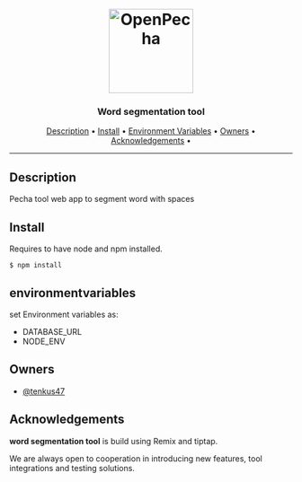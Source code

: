 <h1 align="center">
  <br>
  <a href="https://openpecha.org"><img src="https://avatars.githubusercontent.com/u/82142807?s=400&u=19e108a15566f3a1449bafb03b8dd706a72aebcd&v=4" alt="OpenPecha" width="150"></a>
  <br>
</h1>

<h3 align="center">Word segmentation tool</h3>

<!-- Replace the title of the repository -->

<p align="center">
  <a href="#description">Description</a> •
  <a href="#install">Install</a> •
  <a href="#environmentvariables">Environment Variables</a> •
  <a href="#owners">Owners</a> •
  <a href="#Acknowledgements">Acknowledgements</a> •
</p>
<hr>

## Description

Pecha tool web app to segment word with spaces

## Install

Requires to have node and npm installed.

`$ npm install`

## environmentvariables

set Environment variables as:

- DATABASE_URL
- NODE_ENV

<!-- This section must link to the docs which are in the root of the repository in /docs -->

## Owners

- [@tenkus47](https://github.com/tenkus47)

<!-- This section lists the owners of the repo -->

## Acknowledgements

**word segmentation tool** is build using Remix and tiptap.

We are always open to cooperation in introducing new features, tool integrations and testing solutions.

```

```
